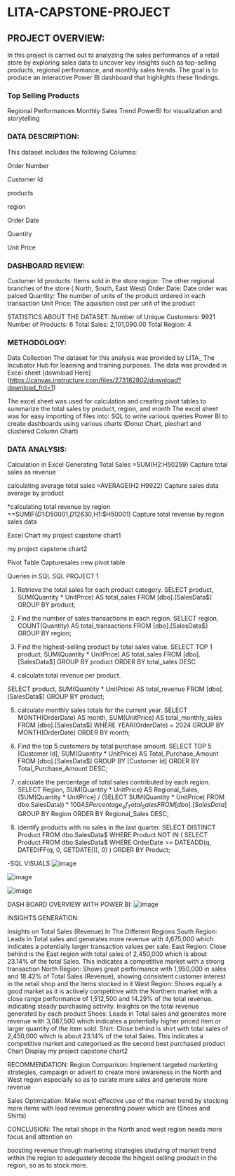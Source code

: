 # LITA-CAPSTONE-PROJECT


## PROJECT OVERVIEW:
In this project is carried out to analyzing the sales performance of a retail store by exploring sales data to uncover key insights such as top-selling products, regional
performance, and monthly sales trends. The goal is to produce an interactive Power BI dashboard that highlights these findings.

### Top Selling Products
Regional Performances
Monthly Sales Trend
PowerBI for visualization and storytelling

### DATA DESCRIPTION:
This dataset includes the following Columns:

Order Number

Customer Id

products

region

Order Date

Quantity

Unit Price

### DASHBOARD REVIEW:
Customer Id
products: Items sold in the store
region: The other regional branches of the store ( North, South, East West)
Order Date: Date order was palced
Quantity: The number of units of the product ordered in each transaction
Unit Price: The aquisition cost per unit of the product

STATISTICS ABOUT THE DATASET:
Number of Unique Customers: 9921
Number of Products: 6 
Total Sales:  2,101,090.00 
 Total Region: 4

### METHODOLOGY:
Data Collection
The dataset for this analysis was provided by LITA_ The Incubator Hub for leaening and training purposes. The data was provided in Excel sheet [download Here] (https://canvas.instructure.com/files/273182802/download?download_frd=1) 

The excel sheet was used for calculation and creating pivot tables to summarize the total sales by product, region, and month
The excel sheet was for easy importing of files into: SQL to write various queries
Power BI to create dashboards using various charts (Donut Chart, piechart and clustered Column Chart)

### DATA ANALYSIS:
Calculation in Excel
Generating Total Sales =SUM(H2:H50259) Capture total sales as revenue

calculating average total sales  =AVERAGE(H2:H9922) Capture sales data average by product

*calculating total revenue by region  ==SUMIF($D1:$D50001,$D12630,$H1:$H50001) Capture total revenue by region sales data

Excel Chart
my project capstone chart1

my project capstone chart2

Pivot Table
Capturesales new pivot table

Queries in SQL
SQL
PROJECT 1

1.	Retrieve the total sales for each product category.
SELECT product, SUM(Quantity * UnitPrice) AS total_sales
FROM [dbo].[SalesData$]
GROUP BY product;

2.	Find the number of sales transactions in each region.
SELECT region, COUNT(Quantity) AS total_transactions
FROM [dbo].[SalesData$]
GROUP BY region;

3.	Find the highest-selling product by total sales value.
SELECT TOP 1 product, SUM(Quantity * UnitPrice) AS total_sales
FROM [dbo].[SalesData$]
GROUP BY product
ORDER BY total_sales DESC

4.	calculate total revenue per product.

SELECT product, SUM(Quantity * UnitPrice) AS total_revenue
FROM [dbo].[SalesData$]
GROUP BY product;

5.	calculate monthly sales totals for the current year.
SELECT 
    MONTH(OrderDate) AS month,
    SUM(UnitPrice) AS total_monthly_sales
FROM 
    [dbo].[SalesData$]
WHERE 
   YEAR(OrderDate) = 2024
GROUP BY 
    MONTH(OrderDate)
ORDER BY 
    month;

6.	Find the top 5 customers by total purchase amount.
SELECT TOP 5 
    [Customer Id], 
    SUM(Quantity * UnitPrice) AS Total_Purchase_Amount
FROM 
    [dbo].[SalesData$]
GROUP BY 
   [Customer Id]
ORDER BY 
Total_Purchase_Amount DESC;

7.	calculate the percentage of total sales contributed by each region.
SELECT 
Region,
  SUM(Quantity * UnitPrice) AS Regional_Sales,
  (SUM(Quantity * UnitPrice) / 
    (SELECT SUM(Quantity * UnitPrice) FROM dbo.SalesData$)) * 100 
    AS Percentage_of_Total_Sales
FROM 
    [dbo].[SalesData$]
GROUP BY 
    Region
ORDER BY 
    Regional_Sales DESC;

8.	identify products with no sales in the last quarter.
SELECT 
    DISTINCT Product
FROM 
    dbo.SalesData$
WHERE 
    Product NOT IN (
      SELECT 
         Product
      FROM 
           dbo.SalesData$
        WHERE 
            OrderDate >= DATEADD(q, DATEDIFF(q, 0, GETDATE()), 0)
    )
ORDER BY 
    Product;

   -SQL VISUALS
   ![image](https://github.com/user-attachments/assets/e8f9b19e-602a-40e5-bfa3-891261f14f32)

   ![image](https://github.com/user-attachments/assets/bd0b9116-eb78-43f2-991a-0a72a6981e79)

   ![image](https://github.com/user-attachments/assets/6ca6bf66-10cd-42f7-8a9e-b8e5ca5ea516)



DASH BOARD OVERVIEW WITH POWER BI:
![image](https://github.com/user-attachments/assets/6b80bb57-2b7f-4288-869e-381ff7ae490e)


INSIGHTS GENERATION:

Insights on Total Sales (Revenue) In The Different Regions
South Region: Leads in Total sales and generates more revenue with 4,675,000 which indicates a potentially larger transaction values per sale.
East Region: Close behind is the East region with total sales of 2,450,000 which is about 23.14% of the total Sales. This indicates a competitive market with a strong transaction
North Region: Shows great performance with 1,950,000 in sales and 18.42% of Total Sales (Revenue), showing consistent customer interest in the retail shop and the items stocked in it
West Region: Shows equally a good market as it is actively competitive with the Northern market with a close range performance of 1,512,500 and 14.29% of the total revenue. indicating steady purchasing activity.
Insights on the total revenue generated by each product
Shoes: Leads in Total sales and generates more revenue with 3,087,500 which indicates a potentially higher priced item or larger quantity of the item sold.
Shirt: Close behind is shirt with total sales of 2,450,000 which is about 23.14% of the total Sales. This indicates a competitive market and categorised as the second best purchased product
Chart Display my project capstone chart2

RECOMMENDATION:
Region Comparison: Implement targeted marketing strategies, campaign or advert to create more awareness in the North and West region especially so as to curate more sales and generate more revenue

Sales Optimization: Make most effective use of the market trend by stocking more items with lead revenue generating power which are (Shoes and Shirts)

CONCLUSION:
The retail shops in the North ancd west region needs more focus and attention on

boosting revenue through marketing strategies
studying of market trend within the region to adequately decode the hihgest selling product in the region, so as to stock more.

